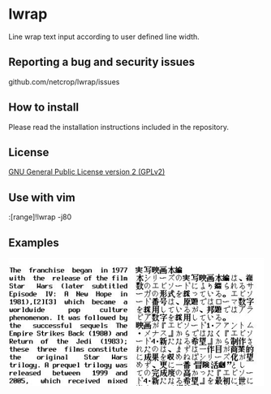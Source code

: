# lwrap
Line wrap text input according to user defined line width.

## Reporting a bug and security issues

github.com/netcrop/lwrap/issues

## How to install

Please read the installation instructions included in the repository.

## License

[GNU General Public License version 2 (GPLv2)](https://github.com/netcrop/lwrap/COPYING)

## Use with vim
:[range]!lwrap -j80

## Examples

![Alt text](test/en_jp.jpg?raw=true "")
